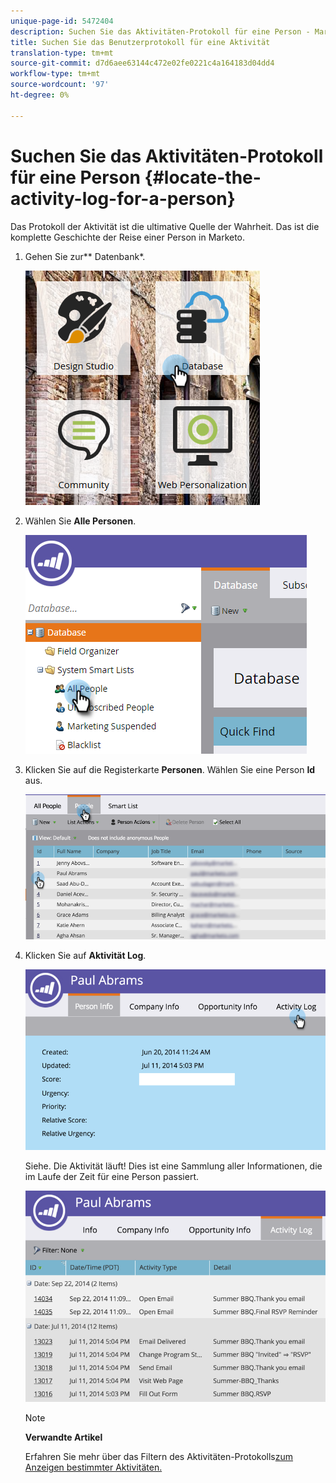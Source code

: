 ```yaml
---
unique-page-id: 5472404
description: Suchen Sie das Aktivitäten-Protokoll für eine Person - Marketing Docs - Produktdokumentation
title: Suchen Sie das Benutzerprotokoll für eine Aktivität
translation-type: tm+mt
source-git-commit: d7d6aee63144c472e02fe0221c4a164183d04dd4
workflow-type: tm+mt
source-wordcount: '97'
ht-degree: 0%

---
```



# Suchen Sie das Aktivitäten-Protokoll für eine Person {#locate-the-activity-log-for-a-person}

Das Protokoll der Aktivität ist die ultimative Quelle der Wahrheit. Das ist die komplette Geschichte der Reise einer Person in Marketo.

1. Gehen Sie zur** Datenbank*.

   ![](assets/db-2.png)

1. Wählen Sie **Alle Personen**.

   ![](assets/two-6.png)

1. Klicken Sie auf die Registerkarte **Personen**. Wählen Sie eine Person **Id** aus.

   ![](assets/three-5.png)

1. Klicken Sie auf **Aktivität Log**.

   ![](assets/four-3.png)

   Siehe. Die Aktivität läuft! Dies ist eine Sammlung aller Informationen, die im Laufe der Zeit für eine Person passiert.

   ![](assets/five-2.png)

   >[!NOTE]
   >
   >**Verwandte Artikel**
   >
   >
   >Erfahren Sie mehr über das Filtern des Aktivitäten-Protokolls[zum Anzeigen bestimmter Aktivitäten.](filter-activity-types-in-the-activity-log-of-a-person.md)

